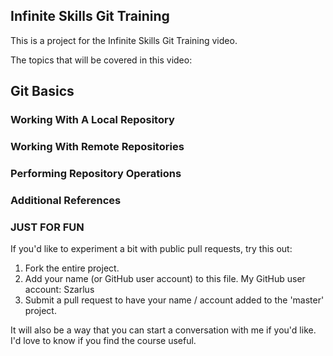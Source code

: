 ## Infinite Skills Git Training

This is a project for the Infinite Skills Git Training video.

The topics that will be covered in this video:

## Git Basics

### Working With A Local Repository


### Working With Remote Repositories

### Performing Repository Operations

### Additional References

### JUST FOR FUN

If you'd like to experiment a bit with public pull requests, try this out:

1)  Fork the entire project.
2)  Add your name (or GitHub user account) to this file.
My GitHub user account: Szarlus
3)  Submit a pull request to have your name / account added to the 'master' project.

It will also be a way that you can start a conversation with me if you'd like.  I'd love to know if you find the course useful.
